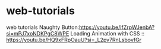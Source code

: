 # web-tutorials
web tutorials
Naughty Button:https://youtu.be/IfZrpWJenbA?si=mPJ7xoNDKPgC8WPE
Loading Animation with CSS :: https://youtu.be/HQ9xFRpOauU?si=_L2pv7RnLsbovfGr
